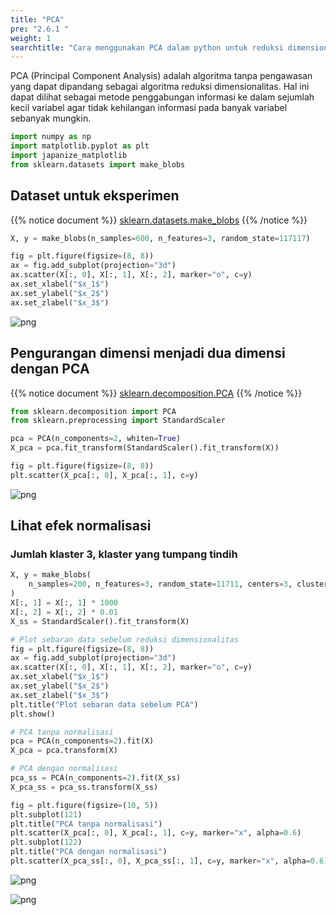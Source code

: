 ```yaml
---
title: "PCA"
pre: "2.6.1 "
weight: 1
searchtitle: "Cara menggunakan PCA dalam python untuk reduksi dimensionalitas"
---
```


<div class="pagetop-box">
    <p>PCA (Principal Component Analysis) adalah algoritma tanpa pengawasan yang dapat dipandang sebagai algoritma reduksi dimensionalitas. Hal ini dapat dilihat sebagai metode penggabungan informasi ke dalam sejumlah kecil variabel agar tidak kehilangan informasi pada banyak variabel sebanyak mungkin.</p>
</div>

```python
import numpy as np
import matplotlib.pyplot as plt
import japanize_matplotlib
from sklearn.datasets import make_blobs
```

## Dataset untuk eksperimen

{{% notice document %}}
[sklearn.datasets.make_blobs](https://scikit-learn.org/stable/modules/generated/sklearn.datasets.make_blobs.html)
{{% /notice %}}

```python
X, y = make_blobs(n_samples=600, n_features=3, random_state=117117)

fig = plt.figure(figsize=(8, 8))
ax = fig.add_subplot(projection="3d")
ax.scatter(X[:, 0], X[:, 1], X[:, 2], marker="o", c=y)
ax.set_xlabel("$x_1$")
ax.set_ylabel("$x_2$")
ax.set_zlabel("$x_3$")
```


    
![png](/images/basic/dimensionality_reduction/PCA_files/PCA_4_1.png)
    


## Pengurangan dimensi menjadi dua dimensi dengan PCA

{{% notice document %}}
[sklearn.decomposition.PCA](https://scikit-learn.org/stable/modules/generated/sklearn.decomposition.PCA.html)
{{% /notice %}}


```python
from sklearn.decomposition import PCA
from sklearn.preprocessing import StandardScaler

pca = PCA(n_components=2, whiten=True)
X_pca = pca.fit_transform(StandardScaler().fit_transform(X))

fig = plt.figure(figsize=(8, 8))
plt.scatter(X_pca[:, 0], X_pca[:, 1], c=y)
```


![png](/images/basic/dimensionality_reduction/PCA_files/PCA_6_1.png)
    


## Lihat efek normalisasi

### Jumlah klaster 3, klaster yang tumpang tindih


```python
X, y = make_blobs(
    n_samples=200, n_features=3, random_state=11711, centers=3, cluster_std=2.0
)
X[:, 1] = X[:, 1] * 1000
X[:, 2] = X[:, 2] * 0.01
X_ss = StandardScaler().fit_transform(X)

# Plot sebaran data sebelum reduksi dimensionalitas
fig = plt.figure(figsize=(8, 8))
ax = fig.add_subplot(projection="3d")
ax.scatter(X[:, 0], X[:, 1], X[:, 2], marker="o", c=y)
ax.set_xlabel("$x_1$")
ax.set_ylabel("$x_2$")
ax.set_zlabel("$x_3$")
plt.title("Plot sebaran data sebelum PCA")
plt.show()

# PCA tanpa normalisasi
pca = PCA(n_components=2).fit(X)
X_pca = pca.transform(X)

# PCA dengan normalisasi
pca_ss = PCA(n_components=2).fit(X_ss)
X_pca_ss = pca_ss.transform(X_ss)

fig = plt.figure(figsize=(10, 5))
plt.subplot(121)
plt.title("PCA tanpa normalisasi")
plt.scatter(X_pca[:, 0], X_pca[:, 1], c=y, marker="x", alpha=0.6)
plt.subplot(122)
plt.title("PCA dengan normalisasi")
plt.scatter(X_pca_ss[:, 0], X_pca_ss[:, 1], c=y, marker="x", alpha=0.6)
```


    
![png](/images/basic/dimensionality_reduction/PCA_files/PCA_8_0.png)
    


    
![png](/images/basic/dimensionality_reduction/PCA_files/PCA_8_2.png)
    
